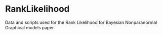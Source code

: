 # RankLikelihood
Data and scripts used for the Rank Likelihood for Bayesian Nonparanormal Graphical models paper.
